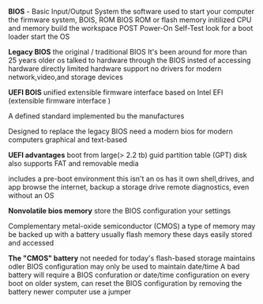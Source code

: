 **BIOS** - Basic Input/Output System
the software used to start your computer
 the firmware
 system, BOIS, ROM BIOS
 ROM or flash memory
initilized CPU and memory
 build the workspace
 POST
  Power-On Self-Test
 look for a boot loader
  start the OS
  
**Legacy BIOS**
  the original / traditional BIOS
   It's been around for more than 25 years
  older os talked to hardware through the BIOS
   insted of accessing hardware directly
  limited hardware support
   no drivers for modern network,video,and storage devices
   
**UEFI BOIS**
unified extensible firmware interface 
 based on Intel EFI (extensible firmware interface )
 
A defined standard
 implemented bu the manufactures
 
Designed to replace the legacy BIOS
 need a modern bios for modern computers
 graphical and text-based
 
 **UEFI advantages**
 boot from large(> 2.2 tb) guid partition table (GPT) disk
   also supports FAT and removable media
   
 includes a pre-boot environment
  this isn't an os
  has it own shell,drives, and app
  browse the internet, backup a storage drive
  remote diagnostics, even without an OS
  
  **Nonvolatile bios memory**
store the BIOS configuration
 your settings
 
Complementary metal-oxide semiconductor (CMOS)
 a type of memory
 may be backed up with a battery
usually flash memory these days 
 easily stored and accessed
 
 **The "CMOS" battery**
 not needed for today's flash-based storage
  maintains odler BIOS configuration
  may only be used to maintain date/time
A bad battery will require a BIOS confuration or date/time configuration on every boot
on older system, can reset the BIOS configuration by removing the battery 
 newer computer use a jumper